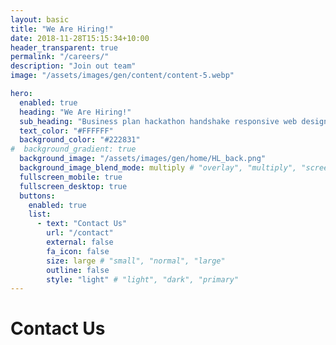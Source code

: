 ```yaml
---
layout: basic
title: "We Are Hiring!"
date: 2018-11-28T15:15:34+10:00
header_transparent: true
permalink: "/careers/"
description: "Join out team"
image: "/assets/images/gen/content/content-5.webp"

hero:
  enabled: true
  heading: "We Are Hiring!"
  sub_heading: "Business plan hackathon handshake responsive web design."
  text_color: "#FFFFFF"
  background_color: "#222831"
#  background_gradient: true
  background_image: "/assets/images/gen/home/HL_back.png"
  background_image_blend_mode: multiply # "overlay", "multiply", "screen"
  fullscreen_mobile: true
  fullscreen_desktop: true
  buttons:
    enabled: true
    list:
      - text: "Contact Us"
        url: "/contact"
        external: false
        fa_icon: false
        size: large # "small", "normal", "large"
        outline: false
        style: "light" # "light", "dark", "primary"
---
```


# Contact Us
